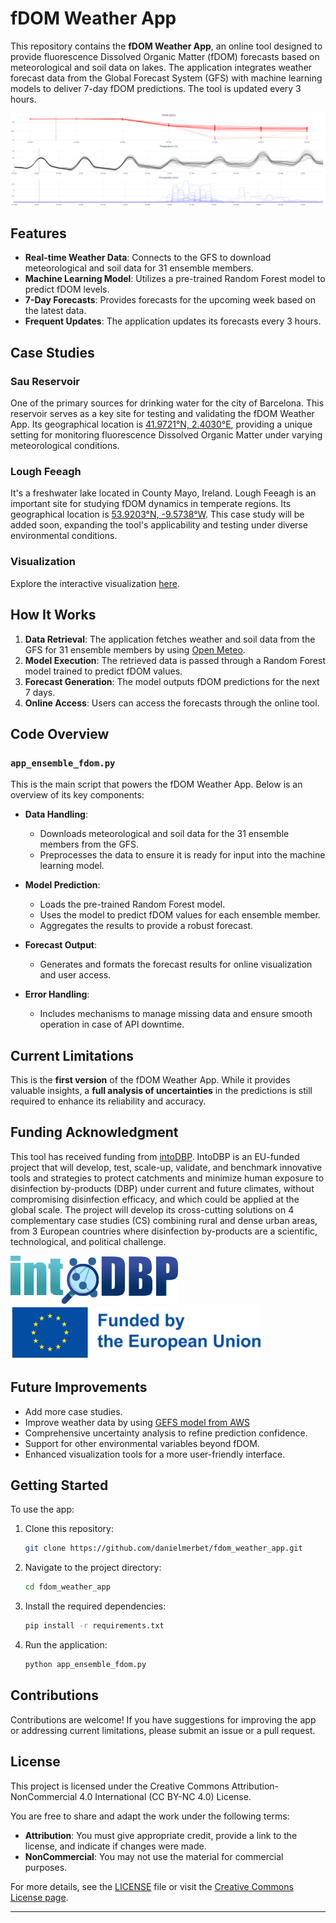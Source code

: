 # fDOM Weather App

This repository contains the **fDOM Weather App**, an online tool designed to provide fluorescence Dissolved Organic Matter (fDOM) forecasts based on meteorological and soil data on lakes. The application integrates weather forecast data from the Global Forecast System (GFS) with machine learning models to deliver 7-day fDOM predictions. The tool is updated every 3 hours.

![example](./images/example.png)

## Features

- **Real-time Weather Data**: Connects to the GFS to download meteorological and soil data for 31 ensemble members.
- **Machine Learning Model**: Utilizes a pre-trained Random Forest model to predict fDOM levels.
- **7-Day Forecasts**: Provides forecasts for the upcoming week based on the latest data.
- **Frequent Updates**: The application updates its forecasts every 3 hours.

## Case Studies

### Sau Reservoir

One of the primary sources for drinking water for the city of Barcelona. This reservoir serves as a key site for testing and validating the fDOM Weather App. Its geographical location is [41.9721°N, 2.4030°E](https://www.google.com/maps?q=41.9721,2.4030 "target=_blank"), providing a unique setting for monitoring fluorescence Dissolved Organic Matter under varying meteorological conditions.

### Lough Feeagh

It's a freshwater lake located in County Mayo, Ireland. Lough Feeagh is an important site for studying fDOM dynamics in temperate regions. Its geographical location is [53.9203°N, -9.5738°W](https://www.google.com/maps?q=53.9203,-9.5738 "target=_blank"). This case study will be added soon, expanding the tool's applicability and testing under diverse environmental conditions.

### Visualization

Explore the interactive visualization [here](https://danielmerbet.github.io/fdom_weather_app/static/plot.html).

## How It Works

1. **Data Retrieval**: The application fetches weather and soil data from the GFS for 31 ensemble members by using [Open Meteo](https://open-meteo.com/ "target=_blank").
2. **Model Execution**: The retrieved data is passed through a Random Forest model trained to predict fDOM values.
3. **Forecast Generation**: The model outputs fDOM predictions for the next 7 days.
4. **Online Access**: Users can access the forecasts through the online tool. 

## Code Overview

### `app_ensemble_fdom.py`

This is the main script that powers the fDOM Weather App. Below is an overview of its key components:

- **Data Handling**:
  - Downloads meteorological and soil data for the 31 ensemble members from the GFS.
  - Preprocesses the data to ensure it is ready for input into the machine learning model.

- **Model Prediction**:
  - Loads the pre-trained Random Forest model.
  - Uses the model to predict fDOM values for each ensemble member.
  - Aggregates the results to provide a robust forecast.

- **Forecast Output**:
  - Generates and formats the forecast results for online visualization and user access.

- **Error Handling**:
  - Includes mechanisms to manage missing data and ensure smooth operation in case of API downtime.

## Current Limitations

This is the **first version** of the fDOM Weather App. While it provides valuable insights, a **full analysis of uncertainties** in the predictions is still required to enhance its reliability and accuracy.

## Funding Acknowledgment

This tool has received funding from [intoDBP](https://intodbp.eu/ "target=_blank"). IntoDBP is an EU-funded project that will develop, test, scale-up, validate, and benchmark innovative tools and strategies to protect catchments and minimize human exposure to disinfection by-products (DBP) under current and future climates, without compromising disinfection efficacy, and which could be applied at the global scale. The project will develop its cross-cutting solutions on 4 complementary case studies (CS) combining rural and dense urban areas, from 3 European countries where disinfection by-products are a scientific, technological, and political challenge.

![intoDBP](./images/intodbp.png)
![eu](./images/eu.png)

## Future Improvements

- Add more case studies.
- Improve weather data by using [GEFS model from AWS](https://github.com/awslabs/open-data-docs/tree/main/docs/noaa/noaa-gefs-pds)
- Comprehensive uncertainty analysis to refine prediction confidence.
- Support for other environmental variables beyond fDOM.
- Enhanced visualization tools for a more user-friendly interface.


## Getting Started

To use the app:

1. Clone this repository:
   ```bash
   git clone https://github.com/danielmerbet/fdom_weather_app.git
   ```
2. Navigate to the project directory:
   ```bash
   cd fdom_weather_app
   ```
3. Install the required dependencies:
   ```bash
   pip install -r requirements.txt
   ```
4. Run the application:
   ```bash
   python app_ensemble_fdom.py
   ```

## Contributions

Contributions are welcome! If you have suggestions for improving the app or addressing current limitations, please submit an issue or a pull request.

## License

This project is licensed under the Creative Commons Attribution-NonCommercial 4.0 International (CC BY-NC 4.0) License. 

You are free to share and adapt the work under the following terms:
- **Attribution**: You must give appropriate credit, provide a link to the license, and indicate if changes were made.
- **NonCommercial**: You may not use the material for commercial purposes.

For more details, see the [LICENSE](LICENSE) file or visit the [Creative Commons License page](https://creativecommons.org/licenses/by-nc/4.0/).

---

